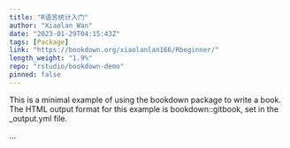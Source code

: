 ```yaml
---
title: "R语言统计入门"
author: "Xiaolan Wan"
date: "2023-01-29T04:15:43Z"
tags: [Package]
link: "https://bookdown.org/xiaolanlan166/Rbeginner/"
length_weight: "1.9%"
repo: "rstudio/bookdown-demo"
pinned: false
---
```


<p>This is a minimal example of using the bookdown package to write a book.
The HTML output format for this example is bookdown::gitbook,
set in the _output.yml file.</p> ...
